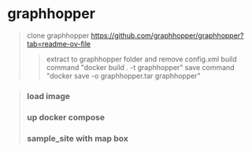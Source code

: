 # graphhopper

> clone graphhopper https://github.com/graphhopper/graphhopper?tab=readme-ov-file
> > extract to graphhopper folder and remove config.xml
> build command "docker build . -t graphhopper"
> save command "docker save -o graphhopper.tar graphhopper"
> 
> 


> ### load image
> ### up docker compose
> ### sample_site with map box

